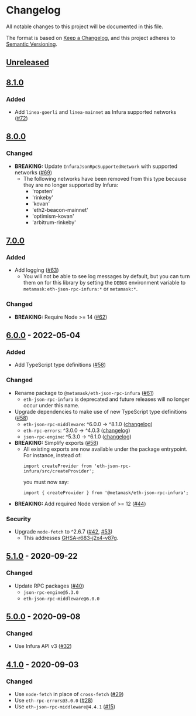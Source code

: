 # Changelog
All notable changes to this project will be documented in this file.

The format is based on [Keep a Changelog](https://keepachangelog.com/en/1.0.0/),
and this project adheres to [Semantic Versioning](https://semver.org/spec/v2.0.0.html).

## [Unreleased]

## [8.1.0]
### Added
- Add `linea-goerli` and `linea-mainnet` as Infura supported networks ([#72](https://github.com/MetaMask/eth-json-rpc-infura/pull/72))

## [8.0.0]
### Changed
- **BREAKING:** Update `InfuraJsonRpcSupportedNetwork` with supported networks ([#69](https://github.com/MetaMask/eth-json-rpc-infura/pull/69))
  - The following networks have been removed from this type because they are no longer supported by Infura:
    - 'ropsten'
    - 'rinkeby'
    - 'kovan'
    - 'eth2-beacon-mainnet'
    - 'optimism-kovan'
    - 'arbitrum-rinkeby'

## [7.0.0]
### Added
- Add logging ([#63](https://github.com/MetaMask/eth-json-rpc-infura/pull/63))
  - You will not be able to see log messages by default, but you can turn them on for this library by setting the `DEBUG` environment variable to `metamask:eth-json-rpc-infura:*` or `metamask:*`.

### Changed
- **BREAKING:** Require Node >= 14 ([#62](https://github.com/MetaMask/eth-json-rpc-infura/pull/62))

## [6.0.0] - 2022-05-04
### Added
- Add TypeScript type definitions ([#58](https://github.com/MetaMask/eth-json-rpc-infura/pull/58))

### Changed
- Rename package to `@metamask/eth-json-rpc-infura` ([#61](https://github.com/MetaMask/eth-json-rpc-infura/pull/61))
  - `eth-json-rpc-infura` is deprecated and future releases will no longer occur under this name.
- Upgrade dependencies to make use of new TypeScript type definitions ([#58](https://github.com/MetaMask/eth-json-rpc-infura/pull/58))
  - `eth-json-rpc-middleware`: ^6.0.0 -> ^8.1.0 ([changelog](https://github.com/MetaMask/eth-json-rpc-middleware/blob/main/CHANGELOG.md#810))
  - `eth-rpc-errors`: ^3.0.0 -> ^4.0.3 ([changelog](https://github.com/MetaMask/eth-rpc-errors/blob/main/CHANGELOG.md#403---2021-03-10))
  - `json-rpc-engine`: ^5.3.0 -> ^6.1.0 ([changelog](https://github.com/MetaMask/json-rpc-engine/blob/main/CHANGELOG.md#610---2020-11-20))
- **BREAKING:** Simplify exports ([#58](https://github.com/MetaMask/eth-json-rpc-infura/pull/58))
  - All existing exports are now available under the package entrypoint. For instance, instead of:
    ```
    import createProvider from 'eth-json-rpc-infura/src/createProvider';
    ```
    you must now say:
    ```
    import { createProvider } from '@metamask/eth-json-rpc-infura';
    ```
- **BREAKING:** Add required Node version of >= 12 ([#44](https://github.com/MetaMask/eth-json-rpc-infura/pull/44))

### Security
- Upgrade `node-fetch` to ^2.6.7 ([#42](https://github.com/MetaMask/eth-json-rpc-infura/pull/42), [#53](https://github.com/MetaMask/eth-json-rpc-infura/pull/53))
  - This addresses [GHSA-r683-j2x4-v87g](https://github.com/advisories/GHSA-r683-j2x4-v87g).

## [5.1.0] - 2020-09-22
### Changed
- Update RPC packages ([#40](https://github.com/MetaMask/eth-json-rpc-infura/pull/40))
  - `json-rpc-engine@5.3.0`
  - `eth-json-rpc-middleware@6.0.0`

## [5.0.0] - 2020-09-08
### Changed
- Use Infura API v3 ([#32](https://github.com/MetaMask/eth-json-rpc-infura/pull/32))

## [4.1.0] - 2020-09-03
### Changed
- Use `node-fetch` in place of `cross-fetch` ([#29](https://github.com/MetaMask/eth-json-rpc-infura/pull/28))
- Use `eth-rpc-errors@3.0.0` ([#28](https://github.com/MetaMask/eth-json-rpc-infura/pull/28))
- Use `eth-json-rpc-middleware@4.4.1` ([#15](https://github.com/MetaMask/eth-json-rpc-infura/pull/15))

[Unreleased]: https://github.com/MetaMask/eth-json-rpc-infura/compare/v8.1.0...HEAD
[8.1.0]: https://github.com/MetaMask/eth-json-rpc-infura/compare/v8.0.0...v8.1.0
[8.0.0]: https://github.com/MetaMask/eth-json-rpc-infura/compare/v7.0.0...v8.0.0
[7.0.0]: https://github.com/MetaMask/eth-json-rpc-infura/compare/v6.0.0...v7.0.0
[6.0.0]: https://github.com/MetaMask/eth-json-rpc-infura/compare/v5.1.0...v6.0.0
[5.1.0]: https://github.com/MetaMask/eth-json-rpc-infura/compare/v5.0.0...v5.1.0
[5.0.0]: https://github.com/MetaMask/eth-json-rpc-infura/compare/v4.1.0...v5.0.0
[4.1.0]: https://github.com/MetaMask/eth-json-rpc-infura/releases/tag/v4.1.0
